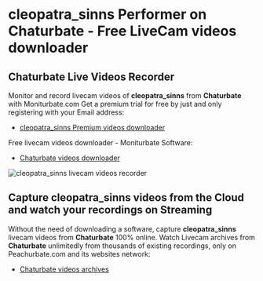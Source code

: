 # cleopatra_sinns Performer on Chaturbate - Free LiveCam videos downloader

## Chaturbate Live Videos Recorder

Monitor and record livecam videos of **cleopatra_sinns** from **Chaturbate** with Moniturbate.com
Get a premium trial for free by just and only registering with your Email address:
* [cleopatra_sinns Premium videos downloader](https://moniturbate.com/request-demo-licence-key.html)

Free livecam videos downloader - Moniturbate Software:
* [Chaturbate videos downloader](https://moniturbate.com/moniturbate-download-software.html)

![cleopatra_sinns livecam videos recorder](https://peachurnet.com/templates/moniturbate-software.png)


## Capture cleopatra_sinns videos from the Cloud and watch your recordings on Streaming

Without the need of downloading a software, capture **cleopatra_sinns** livecam videos from **Chaturbate** 100% online.
Watch Livecam archives from **Chaturbate** unlimitedly from thousands of existing recordings, only on Peachurbate.com and its websites network:
* [Chaturbate videos archives](https://peachurnet.com/)